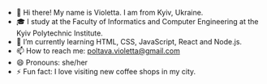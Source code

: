 - 👋 Hi there! My name is Violetta. I am from Kyiv, Ukraine.
- 🎓 I study at the Faculty of Informatics and Computer Engineering at the Kyiv Polytechnic Institute.
- 🌱 I’m currently learning HTML, CSS, JavaScript, React and Node.js.
- 📫 How to reach me: poltava.violetta@gmail.com
- 😄 Pronouns: she/her
- ⚡ Fun fact: I love visiting new coffee shops in my city.
